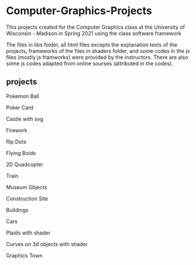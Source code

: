 # Computer-Graphics-Projects
This projects created for the Computer Graphics class at the University of Wisconsin - Madison in Spring 2021 using the class software framework

The files in libs folder, all html files excepts the explanation texts of the projects, frameworks of the files in shaders folder, and some codes in the js files (mostly js framworks) were provided by the instructors. There are also some js codes adapted from online sourses (attributed in the codes).

## projects

Pokemon Ball

Poker Card

Castle with svg

Firework

flip Dots

Flying Boids

2D Quadcopter

Train

Museum Objects

Construction Site

Buildings

Cars

Plaids with shader

Curves on 3d objects with shader

Graphics Town
